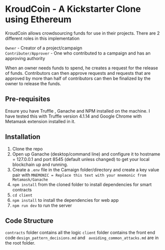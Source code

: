 # KroudCoin -  A Kickstarter Clone using Ethereum

KroudCoin allows crowdsourcing funds for use in their projects. There are 2 different roles in this implementation

`Owner` - Creator of a project/campaign \
`Contributer/Approver` - One who contributed to a campaign and has an approving authority

When an owner needs funds to spend, he creates a request for the release of funds. Contributors can then
approve requests and requests that are approved by more than half of contributors can then be finalized
by the owner to release the funds.

## Pre-requisites

Ensure you have Truffle , Ganache and NPM installed on the machine. I have tested this with Truffle version 4.1.14 and Google Chrome with Metamask extension installed in it.

## Installation

1. Clone the repo
2. Open up Ganache (desktop/command line) and configure it to hostname = 127.0.0.1 and port 8545 (default unless changed) to get your local blockchain up and running.
3. Create a `.env` file in the Camaign folder/directory and create a key value pair with `MNEMONIC = Replace this text with your mnemonic from Metamask/Ganache`
2. `npm install` from the cloned folder to install dependencies for smart contracts
3. `cd client`
4. `npm install` to install the dependencies for web app
5. `npm run dev` to run the server


## Code Structure

`contracts` folder contains all the logic
`client` folder contains the front end code
`design_pattern_decisions.md` and ` avoiding_common_attacks.md` are in the root folder.